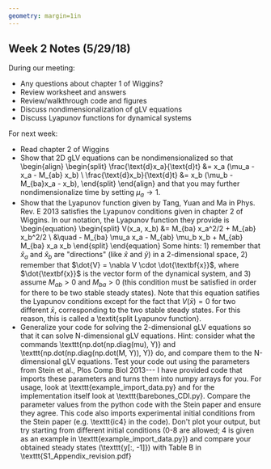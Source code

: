 ```yaml
---
geometry: margin=1in
---
```


Week 2 Notes (5/29/18)
----------------------

During our meeting:

+ Any questions about chapter 1 of Wiggins?
+ Review worksheet and answers
+ Review/walkthrough code and figures
+ Discuss nondimensionalization of gLV equations
+ Discuss Lyapunov functions for dynamical systems

For next week:

+ Read chapter 2 of Wiggins
+ Show that 2D gLV equations can be nondimensionalized so that
    \begin{align} \begin{split}
        \frac{\text{d}x_a}{\text{d}t} &= x_a (\mu_a - x_a - M_{ab} x_b) \\
        \frac{\text{d}x_b}{\text{d}t} &= x_b (\mu_b - M_{ba}x_a - x_b),
    \end{split} \end{align}
  and that you may further nondimensionalize time by setting $\mu_a \to 1$.
+ Show that the Lyapunov function given by Tang, Yuan and Ma in Phys. Rev. E
  2013 satisfies the Lyapunov conditions given in chapter 2 of Wiggins. In our
  notation, the Lyapunov function they provide is
    \begin{equation}
    \begin{split}
      V(x_a, x_b) &= M_{ba} x_a^2/2 + M_{ab} x_b^2/2 \\ 
      &\quad - M_{ba} \mu_a x_a - M_{ab} \mu_b x_b + M_{ab} M_{ba} x_a x_b
    \end{split}
    \end{equation}
  Some hints: 1) remember that $\hat{x}_a$ and $\hat{x}_b$ are "directions"
  (like $\hat{x}$ and $\hat{y}$) in a 2-dimensional space, 2) remember that
  $\dot{V} = \nabla V \cdot \dot{\textbf{x}}$, where $\dot{\textbf{x}}$ is the
  vector form of the dynamical system, and 3) assume $M_{ab} > 0$ and $M_{ba} >
  0$ (this condition must be satisfied in order for there to be two stable
  steady states). Note that this equation satifies the Lyapunov conditions
  except for the fact that $V(\bar{x}) = 0$ for two different $\bar{x}$,
  corresponding to the two stable steady states.  For this reason, this is
  called a \textit{split Lyapunov function}.
+ Generalize your code for solving the 2-dimensional gLV equations so that it
  can solve N-dimensional gLV equations. Hint: consider what the commands
  \texttt{np.dot(np.diag(mu), Y)} and \texttt{np.dot(np.diag(np.dot(M, Y)), Y)}
  do, and compare them to the N-dimensional gLV equations.  Test your code out
  using the parameters from Stein et al., Plos Comp Biol 2013--- I have
  provided code that imports these parameters and turns them into numpy arrays
  for you. For usage, look at \texttt{example\_import\_data.py} and for the
  implementation itself look at \texttt{barebones\_CDI.py}. Compare the
  parameter values from the python code with the Stein paper and ensure they
  agree. This code also imports experimental initial conditions from the Stein
  paper (e.g.  \texttt{ic4} in the code). Don't plot your output, but try
  starting from different initial conditions (0-8 are allowed; 4 is given as an
  example in \texttt{example\_import\_data.py}) and compare your obtained
  steady states (\texttt{y[:, -1]}) with Table B in
  \texttt{S1\_Appendix\_revision.pdf}

